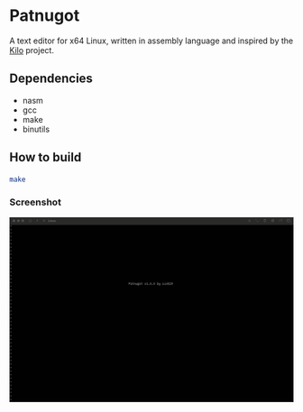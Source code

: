 # Patnugot

A text editor for x64 Linux, written in assembly language and inspired by the [Kilo](https://github.com/antirez/kilo) project.

## Dependencies

- nasm
- gcc
- make
- binutils

## How to build

```bash
make
```

### Screenshot

![Patnugot](ss.png)